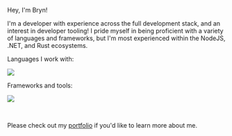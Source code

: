 Hey, I'm Bryn!

I'm a developer with experience across the full development stack, and an interest in developer tooling! I pride myself in being proficient with a variety of languages and frameworks, but I'm most experienced within the NodeJS, .NET, and Rust ecosystems.

Languages I work with:
<p>
  <a href="https://skillicons.dev">
    <img src="https://skillicons.dev/icons?i=c,cpp,cs,go,java,rust,python,js,ts,html,css" />
  </a>
</p>

Frameworks and tools:
<p>
  <a href="https://skillicons.dev">
    <img src="https://skillicons.dev/icons?i=nodejs,react,wordpress,redux,sass,postgres,mongodb,neovim,docker,git,linux" />
  </a>
</p>
<br/>

Please check out my [portfolio](bryn-deering.netlify.app) if you'd like to learn more about me.
